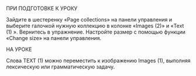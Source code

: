ПРИ ПОДГОТОВКЕ К УРОКУ

Зайдите в шестеренку «Page collections» на панели управления и выберите галочкой нужную коллекцию в колонке «Images (2)» и «Text (1) ». Вернитесь в упражнение. 
Настройте размер с помощью функции «Change size» на панели управления.

НА УРОКЕ

Слова TEXT (1) можно переместить к изображению Images (1), выполняя лексическую или грамматическую задачу.
